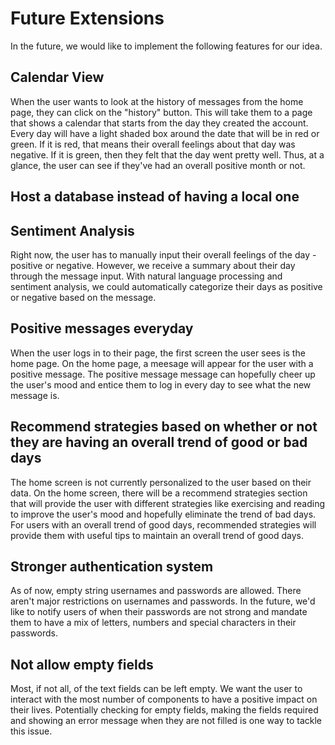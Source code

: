 # Future Extensions
In the future, we would like to implement the following features for our idea.

## Calendar View
When the user wants to look at the history of messages from the home page, they can click on the "history" button. This will take them to a page that shows a calendar that starts from the day they created the account. Every day will have a light shaded box around the date that will be in red or green. If it is red, that means their overall feelings about that day was negative. If it is green, then they felt that the day went pretty well. Thus, at a glance, the user can see if they've had an overall positive month or not.

## Host a database instead of having a local one

## Sentiment Analysis
Right now, the user has to manually input their overall feelings of the day - positive or negative. However, we receive a summary about their day through the message input. With natural language processing and sentiment analysis, we could automatically categorize their days as positive or negative based on the message.

## Positive messages everyday
When the user logs in to their page, the first screen the user sees is the home page. On the home page, a meesage will appear for the user with a positive message. The positive message message can hopefully cheer up the user's mood and entice them to log in every day to see what the new message is.

## Recommend strategies based on whether or not they are having an overall trend of good or bad days
The home screen is not currently personalized to the user based on their data. On the home screen, there will be a recommend strategies section that will provide the user with different strategies like exercising and reading to improve the user's mood and hopefully eliminate the trend of bad days. For users with an overall trend of good days, recommended strategies will provide them with useful tips to maintain an overall trend of good days.

## Stronger authentication system
As of now, empty string usernames and passwords are allowed. There aren't major restrictions on usernames and passwords. In the future, we'd like to notify users of when their passwords are not strong and mandate them to have a mix of letters, numbers and special characters in their passwords.

## Not allow empty fields
Most, if not all, of the text fields can be left empty. We want the user to interact with the most number of components to have a positive impact on their lives. Potentially checking for empty fields, making the fields required and showing an error message when they are not filled is one way to tackle this issue.

